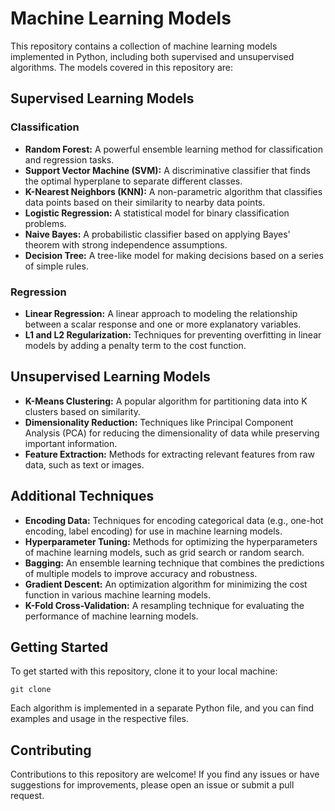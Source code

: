 # Machine Learning Models

This repository contains a collection of machine learning models implemented in Python, including both supervised and unsupervised algorithms. The models covered in this repository are:

## Supervised Learning Models

### Classification
- **Random Forest:** A powerful ensemble learning method for classification and regression tasks.
- **Support Vector Machine (SVM):** A discriminative classifier that finds the optimal hyperplane to separate different classes.
- **K-Nearest Neighbors (KNN):** A non-parametric algorithm that classifies data points based on their similarity to nearby data points.
- **Logistic Regression:** A statistical model for binary classification problems.
- **Naive Bayes:** A probabilistic classifier based on applying Bayes' theorem with strong independence assumptions.
- **Decision Tree:** A tree-like model for making decisions based on a series of simple rules.

### Regression
- **Linear Regression:** A linear approach to modeling the relationship between a scalar response and one or more explanatory variables.
- **L1 and L2 Regularization:** Techniques for preventing overfitting in linear models by adding a penalty term to the cost function.

## Unsupervised Learning Models

- **K-Means Clustering:** A popular algorithm for partitioning data into K clusters based on similarity.
- **Dimensionality Reduction:** Techniques like Principal Component Analysis (PCA) for reducing the dimensionality of data while preserving important information.
- **Feature Extraction:** Methods for extracting relevant features from raw data, such as text or images.

## Additional Techniques

- **Encoding Data:** Techniques for encoding categorical data (e.g., one-hot encoding, label encoding) for use in machine learning models.
- **Hyperparameter Tuning:** Methods for optimizing the hyperparameters of machine learning models, such as grid search or random search.
- **Bagging:** An ensemble learning technique that combines the predictions of multiple models to improve accuracy and robustness.
- **Gradient Descent:** An optimization algorithm for minimizing the cost function in various machine learning models.
- **K-Fold Cross-Validation:** A resampling technique for evaluating the performance of machine learning models.

## Getting Started

To get started with this repository, clone it to your local machine:
```
git clone
```
Each algorithm is implemented in a separate Python file, and you can find examples and usage in the respective files.

## Contributing

Contributions to this repository are welcome! If you find any issues or have suggestions for improvements, please open an issue or submit a pull request.

